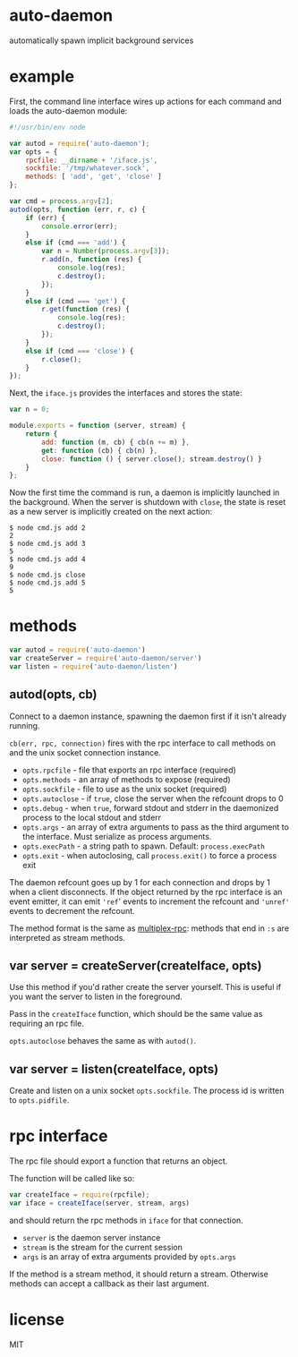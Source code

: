# auto-daemon

automatically spawn implicit background services

# example

First, the command line interface wires up actions for each command and loads
the auto-daemon module:

``` js
#!/usr/bin/env node

var autod = require('auto-daemon');
var opts = {
    rpcfile: __dirname + '/iface.js',
    sockfile: '/tmp/whatever.sock',
    methods: [ 'add', 'get', 'close' ]
};

var cmd = process.argv[2];
autod(opts, function (err, r, c) {
    if (err) {
        console.error(err);
    }
    else if (cmd === 'add') {
        var n = Number(process.argv[3]);
        r.add(n, function (res) {
            console.log(res);
            c.destroy();
        });
    }
    else if (cmd === 'get') {
        r.get(function (res) {
            console.log(res);
            c.destroy();
        });
    }
    else if (cmd === 'close') {
        r.close();
    }
});
```

Next, the `iface.js` provides the interfaces and stores the state:

``` js
var n = 0;

module.exports = function (server, stream) {
    return {
        add: function (m, cb) { cb(n += m) },
        get: function (cb) { cb(n) },
        close: function () { server.close(); stream.destroy() }
    }
};
```

Now the first time the command is run, a daemon is implicitly launched in the
background. When the server is shutdown with `close`, the state is reset as a
new server is implicitly created on the next action:


```
$ node cmd.js add 2
2
$ node cmd.js add 3
5
$ node cmd.js add 4
9
$ node cmd.js close
$ node cmd.js add 5
5
```

# methods

``` js
var autod = require('auto-daemon')
var createServer = require('auto-daemon/server')
var listen = require('auto-daemon/listen')
```

## autod(opts, cb)

Connect to a daemon instance, spawning the daemon first if it isn't already
running.

`cb(err, rpc, connection)` fires with the rpc interface to call methods on and
the unix socket connection instance.

* `opts.rpcfile` - file that exports an rpc interface (required)
* `opts.methods` - an array of methods to expose (required)
* `opts.sockfile` - file to use as the unix socket (required)
* `opts.autoclose` - if `true`, close the server when the refcount drops to 0
* `opts.debug` - when `true`, forward stdout and stderr in the daemonized
  process to the local stdout and stderr
* `opts.args` - an array of extra arguments to pass as the third argument to the
  interface. Must serialize as process arguments.
* `opts.execPath` - a string path to spawn. Default: `process.execPath`
* `opts.exit` - when autoclosing, call `process.exit()` to force a process exit

The daemon refcount goes up by 1 for each connection and drops by 1 when a
client disconnects. If the object returned by the rpc interface is an event
emitter, it can emit `'ref`' events to increment the refcount and `'unref'`
events to decrement the refcount.

The method format is the same as
[multiplex-rpc](https://npmjs.com/package/multiplex-rpc): methods that end in
`:s` are interpreted as stream methods.

## var server = createServer(createIface, opts)

Use this method if you'd rather create the server yourself.
This is useful if you want the server to listen in the foreground.

Pass in the `createIface` function, which should be the same value as requiring
an rpc file.

`opts.autoclose` behaves the same as with `autod()`.

## var server = listen(createIface, opts)

Create and listen on a unix socket `opts.sockfile`.
The process id is written to `opts.pidfile`.

# rpc interface

The rpc file should export a function that returns an object.

The function will be called like so:

``` js
var createIface = require(rpcfile);
var iface = createIface(server, stream, args)
```

and should return the rpc methods in `iface` for that connection.

* `server` is the daemon server instance
* `stream` is the stream for the current session
* `args` is an array of extra arguments provided by `opts.args`

If the method is a stream method, it should return a stream. Otherwise methods
can accept a callback as their last argument.

# license

MIT
